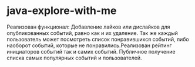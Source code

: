 # java-explore-with-me
Реализован функционал: Добавление лайков или дислайков для опубликованных событий, равно как и их удаление. Так же каждый пользователь может посмотреть список понравившихся событий, либо наоборот событий, которые не понравились.Реализован рейтинг инициаторов событий так и самих событий. Публичное получение списка самых популярных событий и пользователей.

